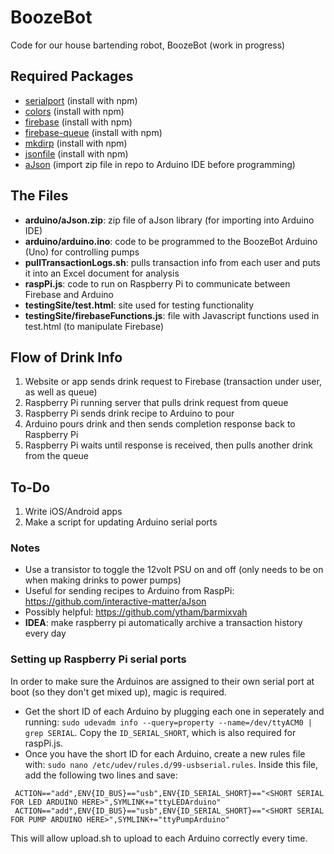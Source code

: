# BoozeBot
Code for our house bartending robot, BoozeBot (work in progress)

## Required Packages
 - [serialport](https://github.com/voodootikigod/node-serialport) (install with npm)
 - [colors](https://github.com/marak/colors.js/) (install with npm)
 - [firebase](https://github.com/firebase) (install with npm)
 - [firebase-queue](https://github.com/firebase/firebase-queue) (install with npm)
 - [mkdirp](https://github.com/substack/node-mkdirp) (install with npm)
 - [jsonfile](https://github.com/jprichardson/node-jsonfile) (install with npm)
 - [aJson](https://github.com/interactive-matter/aJson) (import zip file in repo to Arduino IDE before programming)

## The Files
 - **arduino/aJson.zip**: zip file of aJson library (for importing into Arduino IDE)
 - **arduino/arduino.ino**: code to be programmed to the BoozeBot Arduino (Uno) for controlling pumps
 - **pullTransactionLogs.sh**: pulls transaction info from each user and puts it into an Excel document for analysis
 - **raspPi.js**: code to run on Raspberry Pi to communicate between Firebase and Arduino
 - **testingSite/test.html**: site used for testing functionality
 - **testingSite/firebaseFunctions.js**: file with Javascript functions used in test.html (to manipulate Firebase)

<!--## Parts List-->
<!--| Part | Cost | Quantity | Total |-->
<!--|------|------|------|------|-->
<!--|[SainSmart 16-Channel Relay Module](http://www.amazon.com/SainSmart-16-CH-16-Channel-Relay-Module/dp/B0057OC66U/ref=sr_1_3?ie=UTF8&qid=1434582815&sr=8-3&keywords=sainsmart+relay)|$22.99|1|$22.99|-->
<!--|[Priming Diaphragm Pump Spray Motor 12V](http://www.amazon.com/gp/product/B00HR8MS7G/ref=ox_sc_act_title_1?ie=UTF8&psc=1&smid=A1THAZDOWP300U)|$6.24|20|$124.80|-->

## Flow of Drink Info
1. Website or app sends drink request to Firebase (transaction under user, as well as queue)
2. Raspberry Pi running server that pulls drink request from queue
3. Raspberry Pi sends drink recipe to Arduino to pour
4. Arduino pours drink and then sends completion response back to Raspberry Pi
5. Raspberry Pi waits until response is received, then pulls another drink from the queue

## To-Do
1. Write iOS/Android apps
2. Make a script for updating Arduino serial ports

### Notes
- Use a transistor to toggle the 12volt PSU on and off (only needs to be on when making drinks to power pumps)
- Useful for sending recipes to Arduino from RaspPi: https://github.com/interactive-matter/aJson
- Possibly helpful: https://github.com/ytham/barmixvah
- **IDEA**: make raspberry pi automatically archive a transaction history every day
 

### Setting up Raspberry Pi serial ports
In order to make sure the Arduinos are assigned to their own serial port at boot (so they don't get mixed up), magic is required. 
- Get the short ID of each Arduino by plugging each one in seperately and running: 
```sudo udevadm info --query=property --name=/dev/ttyACM0 | grep SERIAL```. Copy the ```ID_SERIAL_SHORT```, which is also required for raspPi.js.
- Once you have the short ID for each Arduino, create a new rules file with: ```sudo nano /etc/udev/rules.d/99-usbserial.rules```. Inside this file, add the following two lines and save:

```
 ACTION=="add",ENV{ID_BUS}=="usb",ENV{ID_SERIAL_SHORT}=="<SHORT SERIAL FOR LED ARDUINO HERE>",SYMLINK+="ttyLEDArduino"
 ACTION=="add",ENV{ID_BUS}=="usb",ENV{ID_SERIAL_SHORT}=="<SHORT SERIAL FOR PUMP ARDUINO HERE>",SYMLINK+="ttyPumpArduino"
```

This will allow upload.sh to upload to each Arduino correctly every time.

